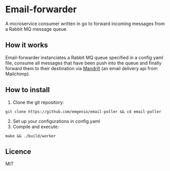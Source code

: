 # Email-forwarder
A microservice consumer written in go to forward incoming messages from a Rabbit MQ message queue.

## How it works
Email-forwarder instanciates a Rabbit MQ queue specified in a config yaml file, consume all messages that have been push into the queue and finally forward them to their destination via [Mandrill](https://www.mandrill.com/) (an email delivery api from Mailchimp).

## How to install

1. Clone the git repository:
```
git clone https://github.com/emgenio/email-poller && cd email-poller
```
2. Set up your configurations in config.yaml
3. Compile and execute:
```
make && ./build/worker
```

## Licence
MIT